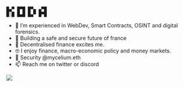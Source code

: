 ```
█▄▀ █▀█ █▀▄ ▄▀█
█░█ █▄█ █▄▀ █▀█
```
- 🌱 I’m experienced in WebDev, Smart Contracts, OSINT and digital forensics.
- 💞️ Building a safe and secure future of france
- 🔁 Decentralised finance excites me.
- 🤓 I enjoy finance, macro-economic policy and money markets.
- 🔐 Security @mycelium.eth
- 📫 Reach me on twitter or discord

<img src="https://31.media.tumblr.com/80a27702d2a0e816ce9254fe1406d37d/tumblr_mnr1p8WZux1sn5r0ro1_500.gif"  />

